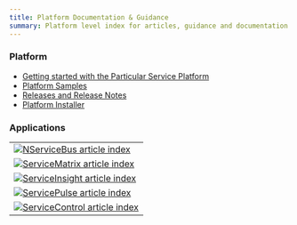 ```yaml
---
title: Platform Documentation & Guidance
summary: Platform level index for articles, guidance and documentation
---
```


### Platform

- [Getting started with the Particular Service Platform](getting-started-with-particular-service-platform)
- [Platform Samples](samples)
- [Releases and Release Notes](release-notes)
- [Platform Installer](installer)

### Applications

| |  
|:--- |
|<a href="/NServiceBus"><img src="/Platform/images/NServiceBusLogo.png" alt="NServiceBus article index"></a>|
|<a href="/ServiceMatrix"><img src="/Platform/images/ServiceMatrixLogo.png" alt="ServiceMatrix article index"></a>|
|<a href="/ServiceInsight"><img src="/Platform/images/ServiceInsightLogo.png" alt="ServiceInsight article index"></a>|
|<a href="/ServicePulse"><img src="/Platform/images/ServicePulseLogo.png" alt="ServicePulse article index"></a>|
|<a href="/ServiceControl"><img src="/Platform/images/ServiceControlLogo.png" alt="ServiceControl article index"></a>|
